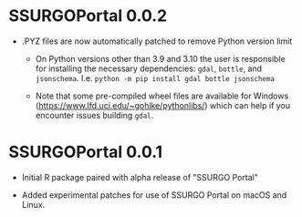 # SSURGOPortal 0.0.2

* .PYZ files are now automatically patched to remove Python version limit

  * On Python versions other than 3.9 and 3.10 the user is responsible for installing the necessary dependencies: `gdal`, `bottle`, and `jsonschema`. I.e. `python -m pip install gdal bottle jsonschema`
  
  * Note that some pre-compiled wheel files are available for Windows (https://www.lfd.uci.edu/~gohlke/pythonlibs/) which can help if you encounter issues building `gdal`.

# SSURGOPortal 0.0.1

* Initial R package paired with alpha release of "SSURGO Portal"

* Added experimental patches for use of SSURGO Portal on macOS and Linux.
